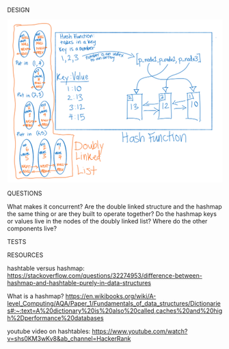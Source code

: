 DESIGN

![synthesis_diagrams_one](course_synthesis/synthesis_diagrams_one.PNG)

QUESTIONS

What makes it concurrent?
Are the double linked structure and the hashmap the same thing or are they built to operate together?
Do the hashmap keys or values live in the nodes of the doubly linked list? Where do the other components live?

TESTS




RESOURCES

hashtable versus hashmap: https://stackoverflow.com/questions/32274953/difference-between-hashmap-and-hashtable-purely-in-data-structures

What is a hashmap? https://en.wikibooks.org/wiki/A-level_Computing/AQA/Paper_1/Fundamentals_of_data_structures/Dictionaries#:~:text=A%20dictionary%20is%20also%20called,caches%20and%20high%2Dperformance%20databases

youtube video on hashtables: https://www.youtube.com/watch?v=shs0KM3wKv8&ab_channel=HackerRank
